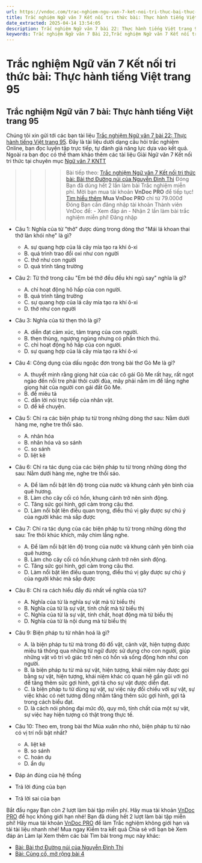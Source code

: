 ```yaml
---
url: https://vndoc.com/trac-nghiem-ngu-van-7-ket-noi-tri-thuc-bai-thuc-hanh-tieng-viet-trang-95-329335
title: Trắc nghiệm Ngữ văn 7 Kết nối tri thức bài: Thực hành tiếng Việt trang 95 - VnDoc.com
date_extracted: 2025-04-14 13:54:05
description: Trắc nghiệm Ngữ văn 7 bài 22: Thực hành tiếng Việt trang 95 là bộ câu hỏi trắc nghiệm khách quan liên quan đến nội dung trong chương trình Ngữ văn 7 Kết nối tri thức
keywords: Trắc nghiệm Ngữ văn 7 Bài 22,Trắc nghiệm Ngữ văn 7 Kết nối tri thức Bài 22,Trắc nghiệm văn 7 Kết nối tri thức,Trắc nghiệm Ngữ văn 7 bài Thực hành tiếng Việt trang 95,Trắc nghiệm Ngữ văn 7 KNTT,Thực hành tiếng Việt trang 95,Ngữ văn 7 KNTT,Ngữ văn 7 bài 22 kntt
---
```


# Trắc nghiệm Ngữ văn 7 Kết nối tri thức bài: Thực hành tiếng Việt trang 95
## **Trắc nghiệm Ngữ văn 7 bài: Thực hành tiếng Việt trang 95**
Chúng tôi xin gửi tới các bạn tài liệu [Trắc nghiệm Ngữ văn 7 bài 22: Thực hành tiếng Việt trang 95](<https://vndoc.com/trac-nghiem-ngu-van-7-ket-noi-tri-thuc-bai-thuc-hanh-tieng-viet-trang-95-329335>). Đây là tài liệu dưới dạng câu hỏi trắc nghiệm Online, bạn đọc luyện tập trực tiếp, tự đánh giá năng lực dựa vào kết quả. Ngoài ra bạn đọc có thể tham khảo thêm các tài liệu Giải Ngữ văn 7 Kết nối tri thức tại chuyên mục [Ngữ văn 7 KNTT](<https://vndoc.com/ngu-van-7-kntt-tap1>)
>>>> Bài tiếp theo: [Trắc nghiệm Ngữ văn 7 Kết nối tri thức bài: Bài thơ Đường núi của Nguyễn Đình Thi](<https://vndoc.com/trac-nghiem-ngu-van-7-ket-noi-tri-thuc-bai-bai-tho-duong-nui-cua-nguyen-dinh-thi-329336>)
Đóng
Bạn đã dùng hết 2 lần làm bài Trắc nghiệm miễn phí. Mời bạn mua tài khoản **VnDoc PRO** để tiếp tục\! [Tìm hiểu thêm](</pro>)
**Mua VnDoc PRO** chỉ từ 79.000đ
Đóng
Bạn cần đăng nhập tài khoản Thành viên VnDoc để:
\- Xem đáp án
\- Nhận 2 lần làm bài trắc nghiệm miễn phí\!
Đăng nhập 
  * Câu 1: Nghĩa của từ "thở" được dùng trong dòng thơ "Mái lá khoan thai thở làn khói nhẹ" là gì?
    * A. sự quang hợp của lá cây mía tạo ra khí ô-xi
    * B. quá trình trao đổi oxi như con người
    * C. thở như con người
    * D. quá trình tăng trường
  * Câu 2: Từ thở trong câu "Em bé thở đều đều khi ngủ say" nghĩa là gì?
    * A. chỉ hoạt động hô hấp của con người.
    * B. quá trình tăng trường
    * C. sự quang hợp của lá cây mía tạo ra khí ô-xi
    * D. thở như con người
  * Câu 3: Nghĩa của từ thẹn thò là gì?
    * A. diễn đạt cảm xúc, tâm trạng của con người.
    * B. thẹn thùng, ngượng ngùng nhưng có phần thích thú.
    * C. chỉ hoạt động hô hấp của con người.
    * D. sự quang hợp của lá cây mía tạo ra khí ô-xi
  * Câu 4: Công dụng của dấu ngoặc đơn trong bài thơ Gò Me là gì?
    * A. thuyết minh rằng giọng hát của các cô gái Gò Me rất hay, rất ngọt ngào đến nỗi tre phải thôi cười đùa, mây phải nằm im để lắng nghe giọng hát của người con gái đất Gò Me.
    * B. để miêu tả
    * C. dẫn lời nói trực tiếp của nhân vật.
    * D. để kể chuyện.
  * Câu 5: Chỉ ra các biện pháp tu từ trong những dòng thơ sau: Nằm dưới hàng me, nghe tre thổi sáo.
    * A. nhân hóa
    * B. nhân hóa và so sánh
    * C. so sánh
    * D. liệt kê
  * Câu 6: Chỉ ra tác dụng của các biện pháp tu từ trong những dòng thơ sau: Nằm dưới hàng me, nghe tre thổi sáo.
    * A. Để làm nổi bật lên độ trong của nước và khung cảnh yên bình của quê hương.
    * B. Làm cho cây cối có hồn, khung cảnh trở nên sinh động.
    * C. Tăng sức gọi hình, gợi cảm trong câu thơ.
    * D. Làm nổi bật lên điều quan trọng, điều thú vị gây được sự chú ý của người khác mà sắp được
  * Câu 7: Chỉ ra tác dụng của các biện pháp tu từ trong những dòng thơ sau: Tre thôi khúc khích, mây chìm lắng nghe.
    * A. Để làm nổi bật lên độ trong của nước và khung cảnh yên bình của quê hương.
    * B. Làm cho cây cối có hồn,khung cảnh trở nên sinh động.
    * C. Tăng sức gọi hình, gợi cảm trong câu thơ.
    * D. Làm nổi bật lên điều quan trọng, điều thú vị gây được sự chú ý của người khác mà sắp được
  * Câu 8: Chỉ ra cách hiểu đầy đủ nhất về nghĩa của từ?
    * A. Nghĩa của từ là nghĩa sự vật mà từ biểu thị
    * B. Nghĩa của từ là sự vật, tính chất mà từ biểu thị
    * C. Nghĩa của từ là sự vật, tính chất, hoạt động mà từ biểu thị
    * D. Nghĩa của từ là nội dung mà từ biểu thị
  * Câu 9: Biện pháp tu từ nhân hoá là gì?
    * A. là biện pháp tu từ mà trong đó đồ vật, cảnh vật, hiện tượng được miêu tả thông qua những từ ngữ được sử dụng cho con người, giúp những vật vô tri vô giác trở nên có hồn và sống động hơn như con người.
    * B. là biện pháp tu từ mà sự vật, hiện tượng, khái niệm này được gọi bằng sự vật, hiện tượng, khái niệm khác có quan hệ gần gũi với nó để tăng thêm sức gợi hình, gợi tả cho sự vật được diễn đạt.
    * C. là biện pháp tu từ dùng sự vật, sự việc này đối chiếu với sự vật, sự việc khác có nét tương đồng nhằm tăng thêm sức gợi hình, gợi tả trong cách biểu đạt.
    * D. là cách nói phóng đại mức độ, quy mô, tính chất của một sự vật, sự việc hay hiện tượng có thật trong thực tế.
  * Câu 10: Theo em, trong bài thơ Mùa xuân nho nhỏ, biện pháp tu từ nào có vị trí nổi bật nhất?
    * A. liệt kê
    * B. so sánh
    * C. hoán dụ
    * D. ẩn dụ

  * Đáp án đúng của hệ thống
  * Trả lời đúng của bạn
  * Trả lời sai của bạn

Bắt đầu ngay
Bạn còn _2_ lượt làm bài tập miễn phí. Hãy mua tài khoản [VnDoc PRO](</pro>) để học không giới hạn nhé\!  Bạn đã dùng hết 2 lượt làm bài tập miễn phí\! Hãy mua tài khoản [VnDoc PRO](</pro>) để làm Trắc nghiệm không giới hạn và tải tài liệu nhanh nhé\!  Mua ngay
Kiểm tra kết quả Chia sẻ với bạn bè Xem đáp án Làm lại
Xem thêm các bài Tìm bài trong mục này khác:
  * [Bài: Bài thơ Đường núi của Nguyễn Đình Thi](</trac-nghiem-ngu-van-7-ket-noi-tri-thuc-bai-bai-tho-duong-nui-cua-nguyen-dinh-thi-329336>)
  * [Bài: Củng cố, mở rộng bài 4](</trac-nghiem-ngu-van-7-ket-noi-tri-thuc-bai-cung-co-mo-rong-bai-4-329340>)

